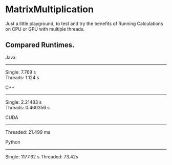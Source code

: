 # MatrixMultiplication
Just a little playground, to test and try the benefits of Running Calculations on CPU or GPU with multiple threads.

Compared Runtimes.
---

Java: <br>
___________________
Single: 7.769 s <br>
Threads: 1.124 s

C++ <br>
_______________________
Single:  2.21483 s <br>
Threads: 0.460356 s

CUDA
__________________
Threaded: 21.499 ms

Python
__________________
Single: 1177.62 s
Threaded: 73.42s
